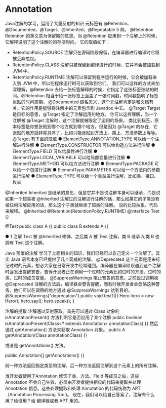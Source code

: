# Annotation
Java注解的学习，运用了大量反射的知识
元标签有 @Retention、@Documented、@Target、@Inherited、@Repeatable 5 种。
@Retention
Retention 的英文意为保留期的意思。当 @Retention 应用到一个注解上的时候，它解释说明了这个注解的的存活时间。
它的取值如下： 
- RetentionPolicy.SOURCE 注解只在源码阶段保留，在编译器进行编译时它将被丢弃忽视。 
- RetentionPolicy.CLASS 注解只被保留到编译进行的时候，它并不会被加载到 JVM 中。 
- RetentionPolicy.RUNTIME 注解可以保留到程序运行的时候，它会被加载进入到 JVM 中，所以在程序运行时可以获取到它们。
我们可以这样的方式来加深理解，@Retention 去给一张标签解释的时候，它指定了这张标签张贴的时间。@Retention 相当于给一张标签上面盖了一张时间戳，时间戳指明了标签张贴的时间周期。
@Documented
顾名思义，这个元注解肯定是和文档有关。它的作用是能够将注解中的元素包含到 Javadoc 中去。
@Target
Target 是目标的意思，@Target 指定了注解运用的地方。
你可以这样理解，当一个注解被 @Target 注解时，这个注解就被限定了运用的场景。
类比到标签，原本标签是你想张贴到哪个地方就到哪个地方，但是因为 @Target 的存在，它张贴的地方就非常具体了，比如只能张贴到方法上、类上、方法参数上等等。@Target 有下面的取值
  ● ElementType.ANNOTATION_TYPE 可以给一个注解进行注解
  ● ElementType.CONSTRUCTOR 可以给构造方法进行注解
  ● ElementType.FIELD 可以给属性进行注解
  ● ElementType.LOCAL_VARIABLE 可以给局部变量进行注解
  ● ElementType.METHOD 可以给方法进行注解
  ● ElementType.PACKAGE 可以给一个包进行注解
  ● ElementType.PARAMETER 可以给一个方法内的参数进行注解
  ● ElementType.TYPE 可以给一个类型进行注解，比如类、接口、枚举

@Inherited
Inherited 是继承的意思，但是它并不是说注解本身可以继承，而是说如果一个超类被 @Inherited 注解过的注解进行注解的话，那么如果它的子类没有被任何注解应用的话，那么这个子类就继承了超类的注解。 
说的比较抽象。代码来解释。
@Inherited
@Retention(RetentionPolicy.RUNTIME)
@interface Test {}

@Test
public class A {}
public class B extends A {}

  ● 1
注解 Test 被 @Inherited 修饰，之后类 A 被 Test 注解，类 B 继承 A,类 B 也拥有 Test 这个注解。

Java 预置的注解
学习了上面相关的知识，我们已经可以自己定义一个注解了。其实 Java 语言本身已经提供了几个现成的注解。
@Deprecated
这个元素是用来标记过时的元素，想必大家在日常开发中经常碰到。编译器在编译阶段遇到这个注解时会发出提醒警告，告诉开发者正在调用一个过时的元素比如过时的方法、过时的类、过时的成员变量。
@SuppressWarnings
阻止警告的意思。之前说过调用被 @Deprecated 注解的方法后，编译器会警告提醒，而有时候开发者会忽略这种警告，他们可以在调用的地方通过 @SuppressWarnings 达到目的。
@SuppressWarnings("deprecation")
public void test1(){
    Hero hero = new Hero();
    hero.say();
    hero.speak();
}

注解的提取
注解通过反射获取。首先可以通过 Class 对象的 isAnnotationPresent() 方法判断它是否应用了某个注解
public boolean isAnnotationPresent(Class<? extends Annotation> annotationClass) {}
然后通过 getAnnotation() 方法来获取 Annotation 对象。
 public <A extends Annotation> A getAnnotation(Class<A> annotationClass) {}


或者是 getAnnotations() 方法。

public Annotation[] getAnnotations() {}

前一种方法返回指定类型的注解，后一种方法返回注解到这个元素上的所有注解。

当开发者使用了Annotation 修饰了类、方法、Field 等成员之后，这些 Annotation 不会自己生效，必须由开发者提供相应的代码来提取并处理 Annotation 信息。这些处理提取和处理 Annotation 的代码统称为 APT（Annotation Processing Tool)。
现在，我们可以给自己答案了，注解有什么用？给谁用？给 编译器或者 APT 用的。

